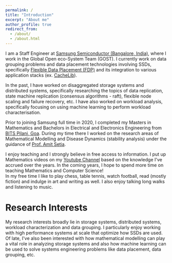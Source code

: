 ```yaml
---
permalink: /
title: "Introduction"
excerpt: "About me"
author_profile: true
redirect_from: 
  - /about/
  - /about.html
---
```


I am a Staff Engineer at [Samsung Semiconductor (Bangalore, India)](https://www.linkedin.com/company/samsungsemiconductor/), where I work in the Global Open eco-System Team (GOST). I currently work on data grouping problems and data placement technologies involving SSDs, specifically [Flexible Data Placement (FDP)](https://www.youtube.com/watch?v=ZEISXHcNmSk) and its integration to various application stacks (ex. [CacheLib](https://cachelib.org/)). 

In the past, I have worked on disaggregated storage systems and distributed systems, specifically researching the topics of data replication, state machine replication (consensus algorithms - raft), flexible node scaling and failure recovery, etc. I have also worked on workload analysis, specifically focusing on using machine learning to perform workload characterisation. 

Prior to joining Samsung full time in 2020, I completed my Masters in Mathematics and Bachelors in Electrical and Electronics Engineering from [BITS Pilani, Goa](https://www.bits-pilani.ac.in/goa/). During my time there I worked on the research areas of Mathematical Modelling and Disease Dynamics (stability analysis) under the guidance of [Prof. Amit Setia](https://scholar.google.com/citationsuser=Wt02vywAAAAJ&hl=en&oi=sra).

I enjoy teaching and I strongly believe in free access to information. I put up Mathematics videos on my [Youtube Channel](https://www.youtube.com/@nairsrealm4749) based on the knowledge I've accrued over the years. In the coming years, I hope to spend more time on teaching Mathematics and Computer Science!  
In my free time I like to play chess, table tennis, watch football, read (mostly fiction) and indulge in art and writing as well. I also enjoy talking long walks and listening to music.


Research Interests
======

My research interests broadly lie in storage systems, distributed systems, workload characterization and data grouping. I particularly enjoy working with high performance systems at scale that optimize how SSDs are used. Of late, I've also been interested with how mathematical modelling can play a vital role in analyzing storage systems and also how machine learning can be used to solve systems engineering problems like data placement, data grouping, etc.
